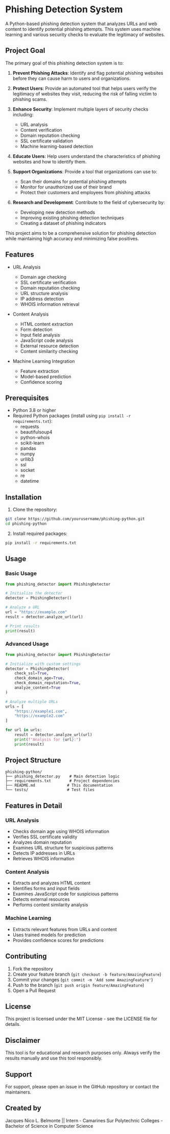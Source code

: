 # Phishing Detection System

A Python-based phishing detection system that analyzes URLs and web content to identify potential phishing attempts. This system uses machine learning and various security checks to evaluate the legitimacy of websites.

## Project Goal

The primary goal of this phishing detection system is to:

1. **Prevent Phishing Attacks**: Identify and flag potential phishing websites before they can cause harm to users and organizations.

2. **Protect Users**: Provide an automated tool that helps users verify the legitimacy of websites they visit, reducing the risk of falling victim to phishing scams.

3. **Enhance Security**: Implement multiple layers of security checks including:
   - URL analysis
   - Content verification
   - Domain reputation checking
   - SSL certificate validation
   - Machine learning-based detection

4. **Educate Users**: Help users understand the characteristics of phishing websites and how to identify them.

5. **Support Organizations**: Provide a tool that organizations can use to:
   - Scan their domains for potential phishing attempts
   - Monitor for unauthorized use of their brand
   - Protect their customers and employees from phishing attacks

6. **Research and Development**: Contribute to the field of cybersecurity by:
   - Developing new detection methods
   - Improving existing phishing detection techniques
   - Creating a dataset of phishing indicators

This project aims to be a comprehensive solution for phishing detection while maintaining high accuracy and minimizing false positives.

## Features

- URL Analysis
  - Domain age checking
  - SSL certificate verification
  - Domain reputation checking
  - URL structure analysis
  - IP address detection
  - WHOIS information retrieval

- Content Analysis
  - HTML content extraction
  - Form detection
  - Input field analysis
  - JavaScript code analysis
  - External resource detection
  - Content similarity checking

- Machine Learning Integration
  - Feature extraction
  - Model-based prediction
  - Confidence scoring

## Prerequisites

- Python 3.8 or higher
- Required Python packages (install using `pip install -r requirements.txt`):
  - requests
  - beautifulsoup4
  - python-whois
  - scikit-learn
  - pandas
  - numpy
  - urllib3
  - ssl
  - socket
  - re
  - datetime

## Installation

1. Clone the repository:
```bash
git clone https://github.com/yourusername/phishing-python.git
cd phishing-python
```

2. Install required packages:
```bash
pip install -r requirements.txt
```

## Usage

### Basic Usage

```python
from phishing_detector import PhishingDetector

# Initialize the detector
detector = PhishingDetector()

# Analyze a URL
url = "https://example.com"
result = detector.analyze_url(url)

# Print results
print(result)
```

### Advanced Usage

```python
from phishing_detector import PhishingDetector

# Initialize with custom settings
detector = PhishingDetector(
    check_ssl=True,
    check_domain_age=True,
    check_domain_reputation=True,
    analyze_content=True
)

# Analyze multiple URLs
urls = [
    "https://example1.com",
    "https://example2.com"
]

for url in urls:
    result = detector.analyze_url(url)
    print(f"Analysis for {url}:")
    print(result)
```

## Project Structure

```
phishing-python/
├── phishing_detector.py    # Main detection logic
├── requirements.txt        # Project dependencies
├── README.md              # This documentation
└── tests/                 # Test files
```

## Features in Detail

### URL Analysis
- Checks domain age using WHOIS information
- Verifies SSL certificate validity
- Analyzes domain reputation
- Examines URL structure for suspicious patterns
- Detects IP addresses in URLs
- Retrieves WHOIS information

### Content Analysis
- Extracts and analyzes HTML content
- Identifies forms and input fields
- Examines JavaScript code for suspicious patterns
- Detects external resources
- Performs content similarity analysis

### Machine Learning
- Extracts relevant features from URLs and content
- Uses trained models for prediction
- Provides confidence scores for predictions

## Contributing

1. Fork the repository
2. Create your feature branch (`git checkout -b feature/AmazingFeature`)
3. Commit your changes (`git commit -m 'Add some AmazingFeature'`)
4. Push to the branch (`git push origin feature/AmazingFeature`)
5. Open a Pull Request

## License

This project is licensed under the MIT License - see the LICENSE file for details.

## Disclaimer

This tool is for educational and research purposes only. Always verify the results manually and use this tool responsibly.

## Support

For support, please open an issue in the GitHub repository or contact the maintainers. 

## Created by

Jacques Nico L. Belmonte  || Intern - Camarines Sur Polytechnic Colleges - Bachelor of Science in Computer Science